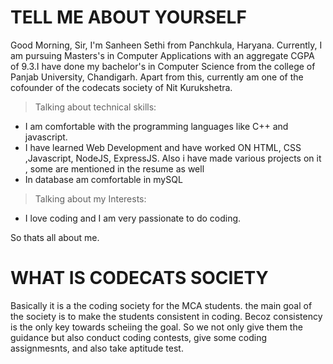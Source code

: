 # TELL ME ABOUT YOURSELF

Good Morning, Sir, I'm Sanheen Sethi from Panchkula, Haryana. Currently, I am pursuing Masters's in Computer Applications with an aggregate CGPA of 9.3.I have done my bachelor's in Computer Science from the college of Panjab University, Chandigarh. Apart from this, currently am one of the cofounder of the codecats society of Nit Kurukshetra.

> Talking about technical skills:

- I am comfortable with the programming languages like C++ and javascript.
- I have learned Web Development and have worked ON HTML, CSS ,Javascript, NodeJS, ExpressJS. Also i have made various projects on it , some are mentioned in the resume as well
- In database am comfortable in mySQL

> Talking about my Interests:

- I love coding and I am very passionate to do coding.

So thats all about me.

# WHAT IS CODECATS SOCIETY
Basically it is a the coding society for the MCA students. the main goal of the society is to make the students consistent in coding. Becoz consistency is the only key towards scheiing the goal. So we not only give them the guidance but also conduct coding contests, give some coding assignmesnts, and also take aptitude test.





